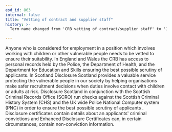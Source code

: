 ```yaml
---
esd_id: 863
internal: false
title: "Vetting of contract and supplier staff"
history: >-
  Term name changed from 'CRB vetting of contract/supplier staff' to 'Jobs - vetting of contract and supplier staff' in version 3.00. Name changed to 'Vetting of contract and supplier staff' in version 4.00.

---
```


Anyone who is considered for employment in a position which involves working with children or other vulnerable people needs to be vetted to ensure their suitability. 
In England and Wales the CRB has access to personal records held by the Police, the Department of Health, and the Department for Education and Skills ensuring the best possible scrutiny of applicants. 
In Scotland Disclosure Scotland provides a valuable service protecting the vulnerable people in our society by helping organisations make safer recruitment decisions when duties involve contact with children or adults at risk. Disclosure Scotland in conjunction with the Scottish Criminal Records Office (SCRO) run checks against the Scottish Criminal History System (CHS) and the UK wide Police National Computer system (PNC) in order to ensure the best possible scrutiny of applicants . Disclosure certificates contain details about an applicants' criminal convictions and Enhanced Disclosure Certificates can, in certain circumstances, contain non-conviction information.

